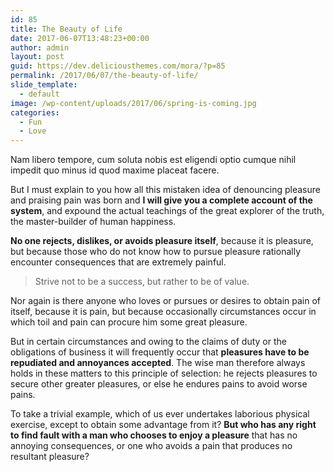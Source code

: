 ```yaml
---
id: 85
title: The Beauty of Life
date: 2017-06-07T13:48:23+00:00
author: admin
layout: post
guid: https://dev.deliciousthemes.com/mora/?p=85
permalink: /2017/06/07/the-beauty-of-life/
slide_template:
  - default
image: /wp-content/uploads/2017/06/spring-is-coming.jpg
categories:
  - Fun
  - Love
---
```

Nam libero tempore, cum soluta nobis est eligendi optio cumque nihil impedit quo minus id quod maxime placeat facere.

<!--more-->

But I must explain to you how all this mistaken idea of denouncing pleasure and praising pain was born and **I will give you a complete account of the system**, and expound the actual teachings of the great explorer of the truth, the master-builder of human happiness.

**No one rejects, dislikes, or avoids pleasure itself**, because it is pleasure, but because those who do not know how to pursue pleasure rationally encounter consequences that are extremely painful.

> Strive not to be a success, but rather to be of value.

Nor again is there anyone who loves or pursues or desires to obtain pain of itself, because it is pain, but because occasionally circumstances occur in which toil and pain can procure him some great pleasure.

But in certain circumstances and owing to the claims of duty or the obligations of business it will frequently occur that **pleasures have to be repudiated and annoyances accepted**. The wise man therefore always holds in these matters to this principle of selection: he rejects pleasures to secure other greater pleasures, or else he endures pains to avoid worse pains.

To take a trivial example, which of us ever undertakes laborious physical exercise, except to obtain some advantage from it? **But who has any right to find fault with a man who chooses to enjoy a pleasure** that has no annoying consequences, or one who avoids a pain that produces no resultant pleasure?